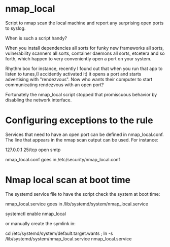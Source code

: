 # nmap_local
Script to nmap scan the local machine and report any surprising open ports to syslog.

When is such a script handy? 

When you install dependencies all sorts for funky new frameworks all sorts, vulnerability scanners all sorts, container daemons all sorts, etcetera and so forth, which happen to very conveniently open a port on your system.

Rhythm box for instance, recently I found out that when you run that app to listen to tunes,(I accidently activated it) it opens a port and starts advertising with "rendezvous". Now who wants their computer to start communicating rendezvous with an open port?

Fortunately the nmap_local script stopped that promiscuous behavior by disabling the network interface.

# Configuring exceptions to the rule
Services that need to have an open port can be defined in nmap_local.conf. 
The line that appears in the nmap scan output can be used. For instance:

127.0.0.1 25/tcp open  smtp

nmap_local.conf goes in /etc/security/nmap_local.conf

# Nmap local scan at boot time
The systemd service file to have the script check the system at boot time:

nmap_local.service goes in /lib/systemd/system/nmap_local.service

systemctl enable nmap_local

or manually create the symlink in: 

cd /etc/systemd/system/default.target.wants ;
ln -s /lib/systemd/system/nmap_local.service nmap_local.service
